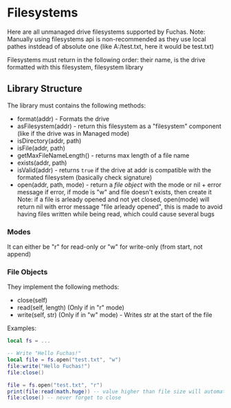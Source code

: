 # Filesystems
Here are all unmanaged drive filesystems supported by Fuchas.
Note: Manually using filesystems api is non-recommended as they use local pathes instdead of absolute one
(like A:/test.txt, here it would be test.txt)

Filesystems must return in the following order: their name, is the drive formatted with this filesystem, filesystem library
## Library Structure
The library must contains the following methods:
- format(addr) - Formats the drive
- asFilesystem(addr) - return this filesystem as a "filesystem" component (like if the drive was in Managed mode)
- isDirectory(addr, path)
- isFile(addr, path)
- getMaxFileNameLength() - returns max length of a file name
- exists(addr, path)
- isValid(addr) - returns `true` if the drive at addr is compatible with the formated filesystem (basically check signature)
- open(addr, path, mode) - return a *file object* with the mode or nil + error message if error, if mode is "w" and file doesn't exists, then create it
Note: if a file is arleady opened and not yet closed, open(mode) will return nil with error message "file arleady opened",
this is made to avoid having files written while being read, which could cause several bugs
### Modes
It can either be "r" for read-only or "w" for write-only (from start, not append)

### File Objects
They implement the following methods:
- close(self)
- read(self, length) (Only if in "r" mode)
- write(self, str) (Only if in "w" mode) - Writes str at the start of the file

Examples:
```lua
local fs = ...

-- Write "Hello Fuchas!"
local file = fs.open("test.txt", "w")
file:write("Hello Fuchas!")
file:close()

file = fs.open("test.txt", "r")
print(file:read(math.huge)) -- value higher than file size will automatically be set to file size
file:close() -- never forget to close
```